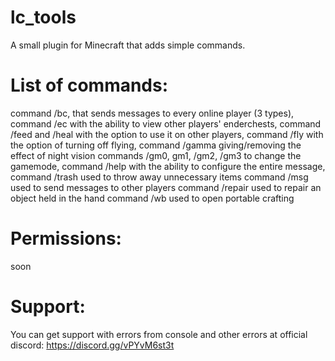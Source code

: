# lc_tools
 A small plugin for Minecraft that adds simple commands.

# List of commands:
 command /bc, that sends messages to every online player (3 types),
 command /ec with the ability to view other players' enderchests,
 command /feed and /heal with the option to use it on other players,
 command /fly with the option of turning off flying,
 command /gamma giving/removing the effect of night vision
 commands /gm0, gm1, /gm2, /gm3 to change the gamemode,
 command /help with the ability to configure the entire message,
 command /trash used to throw away unnecessary items
 command /msg used to send messages to other players
 command /repair used to repair an object held in the hand
 command /wb used to open portable crafting

 # Permissions:
  soon

 # Support:
 You can get support with errors from console and other errors at official discord: https://discord.gg/vPYvM6st3t
